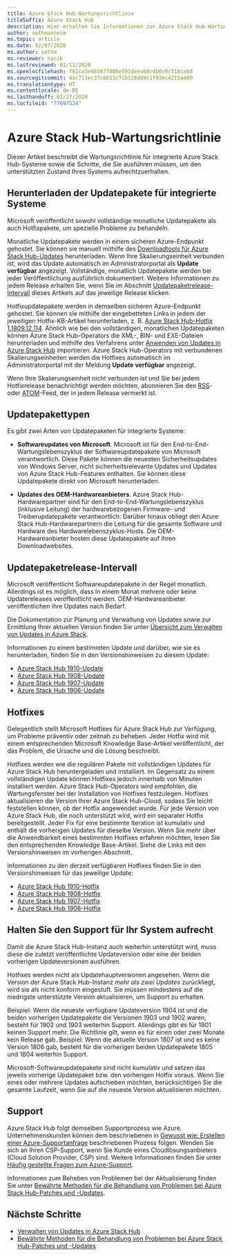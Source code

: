 ```yaml
---
title: Azure Stack Hub-Wartungsrichtlinie
titleSuffix: Azure Stack Hub
description: Hier erhalten Sie Informationen zur Azure Stack Hub-Wartungsrichtlinie und erfahren, wie Sie den unterstützten Zustand eines integrierten Systems aufrechterhalten.
author: sethmanheim
ms.topic: article
ms.date: 02/07/2020
ms.author: sethm
ms.reviewer: harik
ms.lastreviewed: 01/11/2020
ms.openlocfilehash: f81ca3e48387f806e591deea08c4b0c9c518cebd
ms.sourcegitcommit: 4ac711ec37c6653c71b126d09c1f93ec4215a489
ms.translationtype: HT
ms.contentlocale: de-DE
ms.lasthandoff: 02/27/2020
ms.locfileid: "77697534"
---
```

# <a name="azure-stack-hub-servicing-policy"></a>Azure Stack Hub-Wartungsrichtlinie

Dieser Artikel beschreibt die Wartungsrichtlinie für integrierte Azure Stack Hub-Systeme sowie die Schritte, die Sie ausführen müssen, um den unterstützten Zustand Ihres Systems aufrechtzuerhalten.

## <a name="download-update-packages-for-integrated-systems"></a>Herunterladen der Updatepakete für integrierte Systeme

Microsoft veröffentlicht sowohl vollständige monatliche Updatepakete als auch Hotfixpakete, um spezielle Probleme zu behandeln.

Monatliche Updatepakete werden in einem sicheren Azure-Endpunkt gehostet. Sie können sie manuell mithilfe des [Downloadtools für Azure Stack Hub-Updates](https://aka.ms/azurestackupdatedownload) herunterladen. Wenn Ihre Skalierungseinheit verbunden ist, wird das Update automatisch im Administratorportal als **Update verfügbar** angezeigt. Vollständige, monatlich Updatepakete werden bei jeder Veröffentlichung ausführlich dokumentiert. Weitere Informationen zu jedem Release erhalten Sie, wenn Sie im Abschnitt [Updatepaketrelease-Intervall](#update-package-release-cadence) dieses Artikels auf das jeweilige Release klicken.

Hotfixupdatepakete werden in demselben sicheren Azure-Endpunkt gehostet. Sie können sie mithilfe der eingebetteten Links in jedem der jeweiligen Hotfix-KB-Artikel herunterladen, z. B. [Azure Stack Hub-Hotfix 1.1809.12.114](https://support.microsoft.com/help/4481548/azure-stack-hotfix-1-1809-12-114). Ähnlich wie bei den vollständigen, monatlichen Updatepaketen können Azure Stack Hub-Operators die XML-, BIN- und EXE-Dateien herunterladen und mithilfe des Verfahrens unter [Anwenden von Updates in Azure Stack Hub](azure-stack-apply-updates.md) importieren. Azure Stack Hub-Operators mit verbundenen Skalierungseinheiten werden die Hotfixes automatisch im Administratorportal mit der Meldung **Update verfügbar** angezeigt.

Wenn Ihre Skalierungseinheit nicht verbunden ist und Sie bei jedem Hotfixrelease benachrichtigt werden möchten, abonnieren Sie den [RSS](https://support.microsoft.com/app/content/api/content/feeds/sap/en-us/32d322a8-acae-202d-e9a9-7371dccf381b/rss)- oder [ATOM](https://support.microsoft.com/app/content/api/content/feeds/sap/en-us/32d322a8-acae-202d-e9a9-7371dccf381b/atom)-Feed, der in jedem Release vermerkt ist.

## <a name="update-package-types"></a>Updatepakettypen

Es gibt zwei Arten von Updatepaketen für integrierte Systeme:

- **Softwareupdates von Microsoft**. Microsoft ist für den End-to-End-Wartungslebenszyklus der Softwareupdatepakete von Microsoft verantwortlich. Diese Pakete können die neuesten Sicherheitsupdates von Windows Server, nicht sicherheitsrelevante Updates und Updates von Azure Stack Hub-Features enthalten. Sie können diese Updatepakete direkt von Microsoft herunterladen.

- **Updates des OEM-Hardwareanbieters**. Azure Stack Hub-Hardwarepartner sind für den End-to-End-Wartungslebenszyklus (inklusive Leitung) der hardwarebezogenen Firmware- und Treiberupdatepakete verantwortlich. Darüber hinaus obliegt den Azure Stack Hub-Hardwarepartnern die Leitung für die gesamte Software und Hardware des Hardwarelebenszyklus-Hosts. Die OEM-Hardwareanbieter hosten diese Updatepakete auf ihren Downloadwebsites.

## <a name="update-package-release-cadence"></a>Updatepaketrelease-Intervall

Microsoft veröffentlicht Softwareupdatepakete in der Regel monatlich. Allerdings ist es möglich, dass in einem Monat mehrere oder keine Updatereleases veröffentlicht werden. OEM-Hardwareanbieter veröffentlichen ihre Updates nach Bedarf.

Die Dokumentation zur Planung und Verwaltung von Updates sowie zur Ermittlung Ihrer aktuellen Version finden Sie unter [Übersicht zum Verwalten von Updates in Azure Stack](azure-stack-updates.md).

Informationen zu einem bestimmten Update und darüber, wie sie es herunterladen, finden Sie in den Versionshinweisen zu diesem Update:

- [Azure Stack Hub 1910-Update](/azure-stack/operator/release-notes?view=azs-1910)
- [Azure Stack Hub 1908-Update](/azure-stack/operator/release-notes?view=azs-1908)
- [Azure Stack Hub 1907-Update](/azure-stack/operator/release-notes?view=azs-1907)
- [Azure Stack Hub 1906-Update](/azure-stack/operator/release-notes?view=azs-1906)

## <a name="hotfixes"></a>Hotfixes

Gelegentlich stellt Microsoft Hotfixes für Azure Stack Hub zur Verfügung, um Probleme präventiv oder zeitnah zu beheben. Jeder Hotfix wird mit einem entsprechenden Microsoft Knowledge Base-Artikel veröffentlicht, der das Problem, die Ursache und die Lösung beschreibt.

Hotfixes werden wie die regulären Pakete mit vollständigen Updates für Azure Stack Hub heruntergeladen und installiert. Im Gegensatz zu einem vollständigen Update können Hotfixes jedoch innerhalb von Minuten installiert werden. Azure Stack Hub-Operators wird empfohlen, die Wartungsfenster bei der Installation von Hotfixes festzulegen. Hotfixes aktualisieren die Version Ihrer Azure Stack Hub-Cloud, sodass Sie leicht feststellen können, ob der Hotfix angewendet wurde. Für jede Version von Azure Stack Hub, die noch unterstützt wird, wird ein separater Hotfix bereitgestellt. Jeder Fix für eine bestimmte Iteration ist kumulativ und enthält die vorherigen Updates für dieselbe Version. Wenn Sie mehr über die Anwendbarkeit eines bestimmten Hotfixes erfahren möchten, lesen Sie den entsprechenden Knowledge Base-Artikel. Siehe die Links mit den Versionshinweisen im vorherigen Abschnitt.

Informationen zu den derzeit verfügbaren Hotfixes finden Sie in den Versionshinweisen für das jeweilige Update:

- [Azure Stack Hub 1910-Hotfix](/azure-stack/operator/release-notes?view=azs-1910#hotfixes)
- [Azure Stack Hub 1908-Hotfix](/azure-stack/operator/release-notes?view=azs-1908#hotfixes-1)
- [Azure Stack Hub 1907-Hotfix](/azure-stack/operator/release-notes?view=azs-1907#hotfixes-2)
- [Azure Stack Hub 1906-Hotfix](/azure-stack/operator/release-notes?view=azs-1906#hotfixes-3)

## <a name="keep-your-system-under-support"></a>Halten Sie den Support für Ihr System aufrecht

Damit die Azure Stack Hub-Instanz auch weiterhin unterstützt wird, muss diese die zuletzt veröffentlichte Updateversion oder eine der beiden vorherigen Updateversionen ausführen.

Hotfixes werden nicht als Updatehauptversionen angesehen. Wenn die Version der Azure Stack Hub-Instanz *mehr als zwei Updates* zurückliegt, wird sie als nicht konform eingestuft. Sie müssen mindestens auf die niedrigste unterstützte Version aktualisieren, um Support zu erhalten.

Beispiel: Wenn die neueste verfügbare Updateversion 1904 ist und die beiden vorherigen Updatepakete die Versionen 1903 und 1902 waren, besteht für 1902 und 1903 weiterhin Support. Allerdings gibt es für 1901 keinen Support mehr. Die Richtlinie gilt, wenn es für einen oder zwei Monate kein Release gab. Beispiel: Wenn die aktuelle Version 1807 ist und es keine Version 1806 gab, besteht für die vorherigen beiden Updatepakete 1805 und 1804 weiterhin Support.

Microsoft-Softwareupdatepakete sind nicht kumulativ und setzen das jeweils vorherige Updatepaket bzw. den vorherigen Hotfix voraus. Wenn Sie eines oder mehrere Updates aufschieben möchten, berücksichtigen Sie die gesamte Laufzeit, wenn Sie auf die neueste Version aktualisieren möchten.

## <a name="get-support"></a>Support

Azure Stack Hub folgt demselben Supportprozess wie Azure. Unternehmenskunden können dem beschriebenen in [Gewusst wie: Erstellen einer Azure-Supportanfrage](https://docs.microsoft.com/azure/azure-supportability/how-to-create-azure-support-request) beschriebenen Prozess folgen. Wenden Sie sich an Ihren CSP-Support, wenn Sie Kunde eines Cloudlösungsanbieters (Cloud Solution Provider, CSP) sind. Weitere Informationen finden Sie unter [Häufig gestellte Fragen zum Azure-Support](https://azure.microsoft.com/support/faq/).

Informationen zum Beheben von Problemen bei der Aktualisierung finden Sie unter [Bewährte Methoden für die Behandlung von Problemen bei Azure Stack Hub-Patches und -Updates](azure-stack-updates-troubleshoot.md).

## <a name="next-steps"></a>Nächste Schritte

- [Verwalten von Updates in Azure Stack Hub](azure-stack-updates.md)
- [Bewährte Methoden für die Behandlung von Problemen bei Azure Stack Hub-Patches und -Updates](azure-stack-updates-troubleshoot.md)
